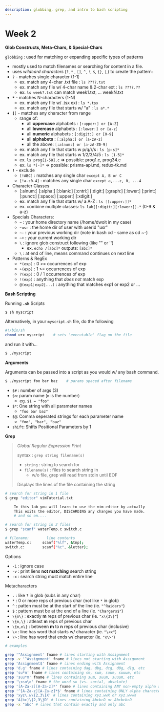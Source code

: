 ```yaml
---
description: globbing, grep, and intro to bash scripting
---
```


# Week 2

**Glob Constructs, Meta-Chars, & Special-Chars**

`globbing` : used for matching or expanding specific types of patterns

* mostly used to match filenames or searching for content in a file.
* uses _wildcard characters_ (`?`, `*` , `[]`, `^`, `!`, `$`, `{}`, `|`,) to create the pattern:
* **`?`** - matches single character (1-1)
  * ex. match any 4-char .txt file : `ls ????.txt`
  * ex. match any file w/ 4-char name & 2-char ext : `ls ????.??`
  * ex. `ls week?.txt` can match week1.txt, ... weekN.txt
* **`*`** - matches N-characters (1-N)
  * ex. match any file w/ .tsx ext : `ls *.tsx`
  * ex. match any file that starts w/ "a" : `ls a*.*`
* **`[]`** - matches any character from range
  * range of:
    * all **uppercase** alphabets : `[:upper:] or [A-Z]`
    * all **lowercase** alphabets : `[:lower:] or [a-z]`
    * all **numeric** alphabets : `[:digit:] or [0-9]`
    * all **alphabets** : `[:alpha:] or [a-zA-z]`
    * all the above: `[:alnum:] or [a-zA-Z0-9]`
  * ex. match any file that starts w p/q/r/s : `ls [p-s]*`
  * ex. match any file that starts w 1/2/3/4/5 : `ls [1-5]*`
  * ex. `ls prog[1-58].c` => possible: prog1.c, prog34.c
  * ex. `ls *[-]*` => possible: prisma-api.md, redux-tk.md
* **`!`** - exclude
  * `[!ABC]` : matches any single char `except A, B or C`
  * `[!a-z0-4]` : matches any single char `except a,...z, 0, ...4`
* Character Classes
  * \[:alnum:] \[:alpha:] \[:blank:] \[:cntrl:] \[:digit:] \[:graph:] \[:lower:] \[:print:] \[:punct:] \[:space:] \[:upper:] \[:xdigit:]
  * ex. match any file that starts w/ a A-Z : `ls [[:upper:]]*`
  * ex. combine multiple classes: `ls lab[[:digit:][:lower:]].*` (0-9 & a-z)
* Specials Characters:
  * `~` : your home directory name (/home/dwoit in my case)
  * `~usr` : the home dir of user with userid "usr"
  * `~-` : your previous working dir (note in bash cd - same as cd \~-)
  * `~+` : your current working dir
  * `\` : ignore glob construct following (like "" or '')
    * ex. `echo /[abc]*` outputs: `[abc]*`
  * `\` : at end of line, means command continues on next line
* Patterns & RegEx
  * `*(exp)` : 0 >= occurrences of exp
  * `+(exp)` : 1 >= occurrences of exp
  * `?(exp)` : 0 / 1 occurrences of exp
  * `!(exp)` : anything that _does not_ match exp
  * `@(exp1|exp2|...)` : anything that matches exp1 or exp2 or ...

**Bash Scripting**

Running **`.sh`** Scripts

```bash
$ sh myscript
```

Alternatively, in your `myscript.sh` file, do the following

```bash
#!/bin/sh
chmod u+x myscript    # sets 'executable' flag on the file
```

and run it with...

```bash
$ ./myscript
```

**Arguments**

Arguments can be passed into a script as you would w/ any bash command.

```bash
$ ./myscript foo bar baz    # params spaced after filename
```

* `$#` : number of args (3)
* `$n`: param name (`n` is the number)
  * eg. `$1 = "foo"`
* `$*`: One string with all parameter names
  * `"foo bar baz"`
* `$@`: Comma seperated strings for each parameter name
  * `"foo", "bar", "baz"`
* `shift`: Shifts Positional Parameters by 1



**Grep**

> _Global Regular Expression Print_
>
> syntax : `grep string filename(s)`
>
> * `string` : string to search for
> * `filename(s)` : files to search string in
>   * w/o file, grep will read from stdin until EOF
>
> Displays the lines of the file containing the string

```bash
# search for string in 1 file
$ grep "editor" vimTutorial.txt

    In this lab you will learn to use the vim editor by actually
    This exits the editor, DISCARDING any changes you have made.
    # and so on....

# search for string in 2 files
$ grep "scanf" waterTemp.c switch.c

# filename:        line contents
waterTemp.c:     scanf("%lf", &tmp);
switch.c:        scanf("%c", &letter);
```

Options

* `-i` : ignore case
* `-v` : print liens **not matching** search string
* `-x` : search string must match entire line

Metacharacters

* `.` : like `?` in glob (subs in any char)
* `*` : 0 or more reps of previous char (not like `*` in glob)
* `^` : patten must be at the start of the line (ie. `"^Raiders"`)
* `$` : pattern must be at the end of a line (ie. `"Chargers$"`)
* `\{m\}` : exactly **m** reps of previous char (ie. `"x\{3\}"`)
* `\{m,\}` : atleast **m** reps of previous char
* `\{m,n\}` : between **m** to **n** reps of previous char (inclusive)
* `\<` : line has word that starts w/ character (ie. `"\<x"`)
* `\>` : line has word that ends w/ character (ie. `"x\>"`)

```bash
# examples

grep '^Assignment' fname # lines starting with Assignment
grep -v '^Assignment' fname # lines not starting with Assignment
grep 'Assignment$' fname # lines ending with Assignment
grep 'd.g' fname # lines containing dag, dbg, dcg, d0g, d1g, etc
grep 'su*m' fname # lines containing sm, sum, suum, suuum, etc
grep 'suu*m' fname # lines containing sum, suum, suuum, etc
grep '\<so\>' fname # the word so (vs. social, absolute)
grep '[A-Za-z][A-Za-z]*' fname # lines containing ANY non-empty alpha string
grep '^[A-Za-z][A-Za-z]*$' fname # lines containing ONLY alpha characters
grep 'xyz\.w\{2,3\}X' # lines containing xyz.wwX or xyz.wwwX
grep 'A(bc)\{2,3\}D' # lines containing AbcbcD or AbcbcbcD
grep -x "abc" # lines that contain exactly and only abc
```
